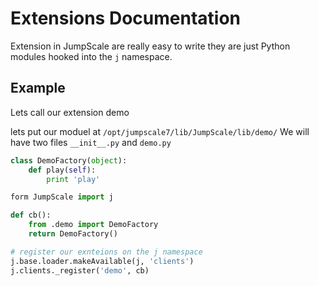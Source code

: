Extensions Documentation
========================

Extension in JumpScale are really easy to write they are just Python modules hooked into the `j` namespace.

## Example

Lets call our extension demo

lets put our moduel at `/opt/jumpscale7/lib/JumpScale/lib/demo/`
We will have two files `__init__.py` and `demo.py`


```python
class DemoFactory(object):
    def play(self):
        print 'play'
```

```python
form JumpScale import j

def cb():
    from .demo import DemoFactory
    return DemoFactory()

# register our exnteions on the j namespace
j.base.loader.makeAvailable(j, 'clients')
j.clients._register('demo', cb)

```